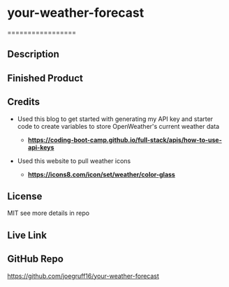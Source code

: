 # your-weather-forecast

=================

## Description

## Finished Product 

## Credits

- Used this blog to get started with generating my API key and starter code to create variables to store OpenWeather's current weather data
    - **<https://coding-boot-camp.github.io/full-stack/apis/how-to-use-api-keys>**
 
 - Used this website to pull weather icons
    - **<https://icons8.com/icon/set/weather/color-glass>**
## License

MIT see more details in repo

## Live Link

## GitHub Repo

<https://github.com/joegruff16/your-weather-forecast>